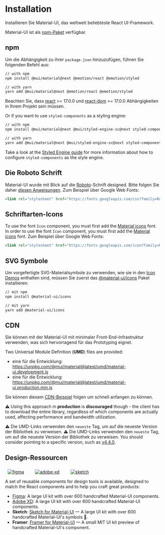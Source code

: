 # Installation

<p class="description">Installieren Sie Material-UI, das weltweit beliebteste React UI-Framework.</p>

Material-UI ist als [npm-Paket](https://www.npmjs.com/package/@mui/material) verfügbar.

## npm

Um die Abhängigkeit zu ihrer `package.json` hinzuzufügen, führen Sie folgenden Befehl aus:

```sh
// with npm
npm install @mui/material@next @emotion/react @emotion/styled

// with yarn
yarn add @mui/material@next @emotion/react @emotion/styled
```

<!-- #react-peer-version -->

Beachten Sie, dass [react](https://www.npmjs.com/package/react) >= 17.0.0 und [react-dom](https://www.npmjs.com/package/react-dom) >= 17.0.0 Abhängigkeiten in Ihrem Projekt sein müssen.

Or if you want to use `styled-components` as a styling engine:

```sh
// with npm
npm install @mui/material@next @mui/styled-engine-sc@next styled-components

// with yarn
yarn add @mui/material@next @mui/styled-engine-sc@next styled-components
```

Take a look at the [Styled Engine guide](/guides/styled-engine/) for more information about how to configure `styled-components` as the style engine.

## Die Roboto Schrift

Material-UI wurde mit Blick auf die [Roboto](https://fonts.google.com/specimen/Roboto)-Schrift designed. Bitte folgen Sie daher [diesen Anweisungen](/components/typography/#general). Zum Beispiel über Google Web Fonts:

```html
<link rel="stylesheet" href="https://fonts.googleapis.com/css?family=Roboto:300,400,500,700&display=swap" />
```

## Schriftarten-Icons

To use the font `Icon` component, you must first add the [Material icons](https://fonts.google.com/icons) font. In order to use the font `Icon` component, you must first add the [Material icons](https://material.io/tools/icons/) font. Zum Beispiel über Google Web Fonts:

```html
<link rel="stylesheet" href="https://fonts.googleapis.com/icon?family=Material+Icons" />
```

## SVG Symbole

Um vorgefertigte SVG-Materialsymbole zu verwenden, wie sie in den [Icon Demos](/components/icons/) enthalten sind, müssen Sie zuerst das [@material-ui/icons](https://www.npmjs.com/package/@material-ui/icons) Paket installieren:

```sh
// mit npm
npm install @material-ui/icons

// mit yarn
yarn add @material-ui/icons
```

## CDN

Sie können mit der Material-UI mit minimaler Front-End-Infrastruktur verwenden, was sich hervorragend für das Prototyping eignet.

Two Universal Module Definition (**UMD**) files are provided:

- eine für die Entwicklung: https://unpkg.com/@mui/material@latest/umd/material-ui.development.js
- eine für die Entwicklung: https://unpkg.com/@mui/material@latest/umd/material-ui.production.min.js

Sie können diesem [CDN-Beispiel](https://github.com/mui-org/material-ui/tree/master/examples/cdn) folgen um schnell anfangen zu können.

⚠️ Using this approach in **production** is **discouraged** though - the client has to download the entire library, regardless of which components are actually used, affecting performance and bandwidth utilization.

⚠️ Die UMD-Links verwenden den `neueste` Tag, um auf die neueste Version der Bibliothek zu verweisen. ⚠️ Die UMD-Links verwenden den `neueste` Tag, um auf die neueste Version der Bibliothek zu verweisen. You should consider pointing to a specific version, such as [v4.4.0](https://unpkg.com/@mui/material@4.4.0/umd/material-ui.development.js).

## Design-Ressourcen

<a href="https://material-ui.com/store/items/figma-react/?utm_source=docs&utm_medium=referral&utm_campaign=installation-figma" style="margin-left: 8px; margin-top: 8px; display: inline-block;"><img src="/static/images/download-figma.svg" alt="figma" /></a>
<a href="https://material-ui.com/store/items/adobe-xd-react/?utm_source=docs&utm_medium=referral&utm_campaign=installation-adobe-xd" style="margin-left: 32px; margin-top: 8px; display: inline-block;"><img src="/static/images/download-adobe-xd.svg" alt="adobe-xd" /></a>
<a href="https://material-ui.com/store/items/sketch-react/?utm_source=docs&utm_medium=referral&utm_campaign=installation-sketch" style="margin-left: 32px; margin-top: 8px; display: inline-block;"><img src="/static/images/download-sketch.svg" alt="sketch" /></a>

A set of reusable components for design tools is available, designed to match the React components and to help you craft great products:

- [Figma](https://material-ui.com/store/items/figma-react/?utm_source=docs&utm_medium=referral&utm_campaign=installation-figma): A large UI kit with over 600 handcrafted Material-UI components.
- [Adobe XD](https://material-ui.com/store/items/adobe-xd-react/?utm_source=docs&utm_medium=referral&utm_campaign=installation-adobe-xd): A large UI kit with over 600 handcrafted Material-UI components.
- **Sketch**: [Sketch for Material-UI](https://material-ui.com/store/items/sketch-react/?utm_source=docs&utm_medium=referral&utm_campaign=installation-sketch) — A large UI kit with over 600 handcrafted Material-UI's symbols 💎.
- **Framer**: [Framer for Material-UI](https://packages.framer.com/package/material-ui/material-ui) — A small MIT UI kit preview of handcrafted Material-UI's component.
